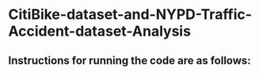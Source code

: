 # CitiBike-dataset-and-NYPD-Traffic-Accident-dataset-Analysis
## Instructions for running the code are as follows:
